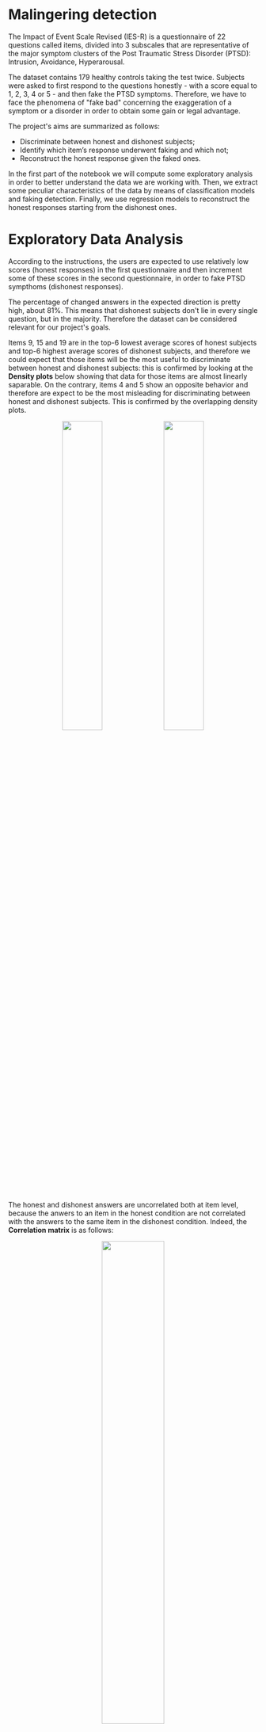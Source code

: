 # Malingering detection

The Impact of Event Scale Revised (IES-R) is a questionnaire of 22 questions called items, divided into 3 subscales that are representative of the major symptom clusters of the Post Traumatic Stress Disorder (PTSD): Intrusion, Avoidance, Hyperarousal.

The dataset contains 179 healthy controls taking the test twice. Subjects were asked to first respond to the questions honestly - with a score equal to 1, 2, 3, 4 or 5 - and then fake the PTSD symptoms. Therefore, we have to face the phenomena of "fake bad" concerning the exaggeration of a symptom or a disorder in order to obtain some gain or legal advantage.

The project's aims are summarized as follows:
- Discriminate between honest and dishonest subjects;
- Identify which item’s response underwent faking and which not;
- Reconstruct the honest response given the faked ones.

In the first part of the notebook we will compute some exploratory analysis in order to better understand the data we are working with. Then, we extract some peculiar characteristics of the data by means of classification models and faking detection. Finally, we use regression models to reconstruct the honest responses starting from the dishonest ones.

# Exploratory Data Analysis

According to the instructions, the users are expected to use relatively low scores (honest responses) in the first questionnaire and then increment some of these scores in the second questionnaire, in order to fake PTSD sympthoms (dishonest responses). 

The percentage of changed answers in the expected direction is pretty high, about 81%. This means that dishonest subjects don't lie in every single question, but in the majority. Therefore the dataset can be considered relevant for our project's goals.

Items 9, 15 and 19 are in the top-6 lowest average scores of honest subjects and top-6 highest average scores of dishonest subjects, and therefore we could expect that those items will be the most useful to discriminate between honest and dishonest subjects: this is confirmed by looking at the **Density plots** below showing that data for those items are almost linearly saparable. On the contrary, items 4 and 5 show an opposite behavior and therefore are expect to be the most misleading for discriminating between honest and dishonest subjects. This is confirmed by the overlapping density plots.

<p align="center">
  <img src="https://github.com/silviapoletti/Malingering-detection/blob/51a723b352778bf52ab7d8c3e4367eb95a0717dd/plots/separable_density_plots.png" width="40%"/>
   <img src="https://github.com/silviapoletti/Malingering-detection/blob/51a723b352778bf52ab7d8c3e4367eb95a0717dd/plots/overlapping_density_plots.png" width="40%"/>
</p>

The honest and dishonest answers are uncorrelated both at item level, because the anwers to an item in the honest condition are not correlated with the answers to the same item in the dishonest condition. Indeed, the **Correlation matrix** is as follows:

<p align="center">
  <img src="https://github.com/silviapoletti/Malingering-detection/blob/51a723b352778bf52ab7d8c3e4367eb95a0717dd/plots/correlation_matrix.png" width="50%"/>
</p>

The correlation at subject level, i.e. how much the anwers of a subject in the honest condition are correlated with the answers of the same subject in the dishonest condition, is only 0.1. Therefore, we can expect that the reconstruction of the honest subject from the fake ones is a very difficult task.

In the following **Target Plots**, the possible scores that a subject can give to an item are reported in the x-axis. The green bars are the histograms reporting the frequency of a given answer to a given item. The numbers in the dark rectangles are in the range $\[0, 1\]$ and correspond to the conditional probability to be dishonest given a certain answer.

<p align="center">
  <img src="https://github.com/silviapoletti/Malingering-detection/blob/f0d8f7bb5f442d91e23bd21aa28b1cef54ad34b4/plots/conditional_expectation_item14.png" width="65%"/>
  <img src="https://github.com/silviapoletti/Malingering-detection/blob/f0d8f7bb5f442d91e23bd21aa28b1cef54ad34b4/plots/conditional_expectation_item5.png" width="65%"/>
</p>

Therefore, the probability of beeing dishonest given a high score to item 14 is very high, as well as the probability of beeing honest given a low score. On the other hand, for item 5, whatever the answer is, the subjects are more or less equally likely to be honest and dishonest.

# Classification between honest and dishonest subjects

We used several classification models, namely as KNN, Logistic Regression, XGBoost, Decision Tree and Random Forest. In addition, we used [SHAP](https://shap.readthedocs.io/en/latest/index.html) (SHapley Additive exPlanations), that is an approach derived from game theory to explain the output of any machine learning model, and Partial Dependence Plots to show the marginal effect that one or two features have on the predicted outcome of a machine learning model.

Since our dataset is very small, instead of simply using some fixed train and a test set, we used K-fold cross-validation to evaluate the models, with $K=10$.
  
KNN reaches the best performance of 96% of accuracy. The worst performing model is Decision Tree with an accuracy of 91%, however it is the most interpretable one.

The following plots represent the feature importance ranking (left) and the **SHAP scores** (right) based on the fitted Random Forest model. 

<p align="center">
  <img src="https://github.com/silviapoletti/Malingering-detection/blob/ec20102b3cb26eeb549c7a7b346ec239d4ede797/plots/random_forest_ranking.png" width="55%"/>
  <img src="https://github.com/silviapoletti/Malingering-detection/blob/ec20102b3cb26eeb549c7a7b346ec239d4ede797/plots/random_forest_shap.png" width="40%"/>
</p>

The most relevant features for classification are item 9 and 14 both belonging to the Intrusive subscale. This means that the imagery associated with the traumatic event and nightmares is probably decisive for the distinction between honest and dishonest subjects, because liars tend to exaggerate more the symptoms described by this subscale.

For all the items except items 1, 4 and 5, a high score (red) corresponds to a high probability to be classified as dishonest, while a low score (blue) corresponds to a high probability to be classified as honest.
The majority of the items has high absolute values of SHAP, with a more clear and strong distinction between honest and dishonest subjects, resulting in a very good classification accuracy. Therefore, the SHAP value is useful for distinguishing between the two classes quite easily for the majority of the questions.

The following **Partial dependence plot** on the left indicate that a high score to item 9 combined with a high score to item 14 imply a probability higher than 60% for a subject to be classified as dishonest. While a low score in both the items implies the opposite. The other plot on the right shows that item 9 is much more relevant in predicting the dishonest than item 5: we could classify an individual as dishonest with probability higher than 55% if their score in item 9 is 4 or 5, and the score of item 5 would not affect our decision.

<p align="center">
  <img src="https://github.com/silviapoletti/Malingering-detection/blob/cb6bcffc2161c017a06c701b767f34e067e6d7be/plots/partial_dependence_9and14.png" weight="70%"\>
  <img src="https://github.com/silviapoletti/Malingering-detection/blob/cb6bcffc2161c017a06c701b767f34e067e6d7be/plots/partial_dependence_9and5.png" weight="70%"\>
</p>

We can also pick some samples in the dataset and apply **SHAP Tree explainer** to understand how each item contributed (with its importance) to the classification of the samples in the Random Forest model.  
Blue items indicate a "positive" influence on the final decision, in the direction of predicting the subject as honest, while red items indicate a "negative" influence on the final decision, in the direction of predicting the subject as dishonest. Note that:
- The bigger the length of the "thick arrows", the greater the importance of the corresponding item in the decision making;
- The closer the "thick arrows" to the prediction, the greater the importance of the corresponding item in the decision making.

<p align="center">
  <img src="https://github.com/silviapoletti/Malingering-detection/blob/e3d4249e7967fb7381fff0f5d2fcd103aee839ec/plots/shap_classification.png" \>
</p>

The misclassification is interesting: a low score given in items 1 and 3 is correctly interpreted by the model as an indicator that the subject is dishonest. However all the low values given in the other items give more relevance to the hypothesis that the subject is honest.

Dimensionality reduction with **t-Stochastic Neighbor Embetting** (t_SNE) works pretty well for classification: the new 2D data remains informative despite their dimension and can make the accuracy grow.

Overall, we can see that just one feature (item 9) is enough to reach a satisfactory accuracy, but the best performances are obtained with at least 4 features (chosen among the one having the highest feature importance).

In conclusion, the classification accuracy increases to 96% with the use of four **engineered features**, namely the subject's mean score for the three subclasses and the IES-R score, defined as the sum of all the scores given by the subject.

# Lie detection

We perform anomaly detection to investigate which item response underwent faking and which not. We will approach the problem in the other way around: given a dishonest questionnaire, we'll catch those answers that are honest, i.e. that didn't change in the expected direction from the first questionnaire to the second one. In other words, we will detect the outliers (i.e. honest responses) among the faked answers in the second questionnaire, at item level and subject level.
To find the outliers at item level we will take one specific item and consider all its corresponding answers: those answers that differ very much from the others are considered as outliers and are therefore the honest answers that the subjects gave in the dishonest condition.
To find the outliers at subject level we will take one specific subject and consider all their answers: we then classify each answer of the subject as outlier or not, depending on the usual values that each specific item takes in the dishonest condition.

We consider three strategies:
- **Term Frequency - Inverse Document Frequency** (TF-IDF) score is defined as $$TF\text{-}IDF_{i,j}(s) = TF_{i,j}(s)\times IDF_i(s)$$ where $s$ is the score (taking values $1, 2, 3, 4, 5$) corresponding to item $i$ (taking values $1, \dots, 22$) and subject $j$ (taking values $1, …, 176$). 
  - The TF score is defined as: $$TF_{i,j}(s) = \frac{n_{i,j}(s)}{\text{TOTitems}}$$ where $n_{ij}(s)$ is the number of times the the subject $j$ uses the score $s$ in its answers, normalized by the total number of answers the subject gives ($\text{TOTitems} = 22$).
  - The IDF score determines the weight of rare scores across all answers in the dataset and is defined as: $$IDF_i(s) = log\bigg(\frac{N}{n_i(s)} \bigg)$$ where $N = 176$ is the total number of participants and $n_i(s)$ is the number of times the score $s$ was used by other partecipants to answer item $i$. 
- **Isolation Forest** (IF) is built on the basis of decision trees and aims to explicitly identify anomalies instead of profiling normal data points. In these trees, random partitions are created by first randomly selecting a feature and then selecting a random split value between the minimum and maximum value of the selected feature. Therefore, outliers should be identified closer to the root of the tree with fewer splits necessary than normal points. 
The IF anomaly score is defined as: $$s(x,n) = - 2^{-\frac{E[h(x)]}{c(n)}} \in [-1,0]$$ where $h(x)$ is the path length of observation $x$, $c(n)$ is the average path length of unsuccessful search in a Binary Search Tree and $n$ is the number of external nodes. The decision making is described as follows:
  - A score close to $-1$ indicates anomalies;
  - A score whose absolute value is much smaller than $0.5$ indicates normal observations.
- **TF-IDF revised with Isolation Forest** is a weighted sum of the IF anomaly score and the TF-IDF score: $$\text{CombinedScore} = \alpha \cdot | \text{IFScore} | + (1 - \alpha ) \cdot (1 - \text{TFIDFScore})$ where $\alpha, |\text{IFScore}|, \text{TFIDFScore} \in (0,1)$$. Indeed, what corresponds to a honest response, i.e. an outlier, is a high absolute value of the IF anomaly score and a low value of the TF-IDF score.


The best threshold for computing lie detection with TF-IDF is computed as the percentile score in the TF-IDF values distribution for each IES-R item that maximizes the accuracy while minimizing the number of wrong predictions. Here, the prediction of an outlier is considered accurate if the dishonest answer score given by a subject is lower than their honest answer score.
We first estimate the IDF scores associated to each item considering only the answers from honest subjects, then compute the TF-IDF for all the subjects in the test set and finally determine the outliers according to the best threshold (`thr` in the figure) found.

<p align="center">
  <img src="https://github.com/silviapoletti/Malingering-detection/blob/e3d4249e7967fb7381fff0f5d2fcd103aee839ec/plots/shap_classification.png" \>
</p>

As we can see from the plot above, TF-IDF doesn't produce a lot of wrong prediction: for a barely good accuracy of 48.1% we have less than 2 wrong predictions, on average. The best threshold correspond to the $thr=95$ percentile.

According to Isolation Forest, for most of the items including item 9 (on the left), honest responses correspond to the scores 1, 2, 3.
Some clear exceptions are item 4 - *I felt irritable and angry* - and item 5 (on the right) - *I avoided letting myself get upset when I thought about it or was reminded of it*. Indeed liars don't think that PTSD patients would avoid negative feelings about their trauma; moreover irritability and anger are feelings that are common also for healthy subjects who tend to give high grades to that question in the honest questionnaire. The **Outlier regions plot** are based on the IF anomaly score and are as follows.

<p align="center">
  <img src="https://github.com/silviapoletti/Malingering-detection/blob/e3d4249e7967fb7381fff0f5d2fcd103aee839ec/plots/shap_classification.png" \>
  <img src="https://github.com/silviapoletti/Malingering-detection/blob/e3d4249e7967fb7381fff0f5d2fcd103aee839ec/plots/shap_classification.png" \>
</p>

The default threshold value for Isolation Forest is $0.5$. But, again, the best threshold for computing lie detection with Isolation Forest is computed as the value in $[0,1]$ that maximizes the accuracy while minimizing the number of wrong predictions. We first fit the IF algorithm on a train set of dishonest subjects, then we predict the outliers for all the subjects in the test set and finally determine the outliers according to the best threshold (`p` in the figure) found.

<p align="center">
  <img src="https://github.com/silviapoletti/Malingering-detection/blob/e3d4249e7967fb7381fff0f5d2fcd103aee839ec/plots/shap_classification.png" \>
</p>

The best threshold between accuracy and wrong predictions for the Isolation Forest is $p = 0.55$, just a little bigger than the default one $p = 0.5$. The accuracy is much higher than the one obtained with TF-IDF but the number of wrong predictions are more than twice the ones of TF-IDF with the best percentile:

<p align="center">
  <img src="https://github.com/silviapoletti/Malingering-detection/blob/e3d4249e7967fb7381fff0f5d2fcd103aee839ec/plots/shap_classification.png" \>
</p>


In conclusion, TF-IDF revised with Isolation Forest improves the accuracy of the Isolation Forest from 73.6% to 75.7% and also improves the average number of wrong predictions from 4.1 to 3.8, as displayed below.

<p align="center">
  <img src="https://github.com/silviapoletti/Malingering-detection/blob/e3d4249e7967fb7381fff0f5d2fcd103aee839ec/plots/shap_classification.png" \>
</p>

# Reconstruction of honest responses given the fake ones



* [5 - Reconstruction](#scrollTo=w3-09mOOoBaZ&line=1&uniqifier=1)
  * [5.1 - Trivial strategy (baseline)](#scrollTo=qoTDsufu5NBv)
  * [5.2 - Linear Regression](#scrollTo=RC6wtqlc0BDC&line=1&uniqifier=1)
  * [5.3 - Ridge Regression](#scrollTo=LSBHfXKHuuKb&line=1&uniqifier=1)
  * [5.4 - K-Nearest Neighbors](#scrollTo=OEanfL374WTt&line=1&uniqifier=1)
  * [5.5 - XGBoost](#scrollTo=LTMEcsmZZgJU&line=1&uniqifier=1)
  * [5.6 - Denoising with Restricted Boltzmann Machines](#scrollTo=a4_7twm_AA4q)
  * [5.7 - Denoising Autoencoder](#scrollTo=gfU-X2TAf0hy)
  * [5.8 - LSTM Autoencoder](#scrollTo=-uz4a1uD2zqb)
  * [5.9 - Final comparison](#scrollTo=4aAEG4Ak03ca&line=1&uniqifier=1)
* [6 - Conclusions](#scrollTo=I_KM4XL8EZtF)
